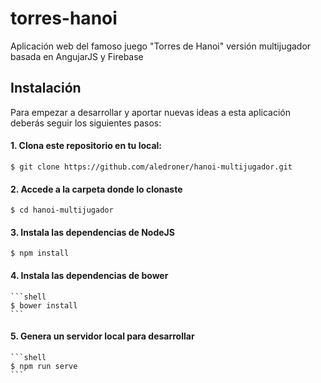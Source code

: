 # torres-hanoi
Aplicación web del famoso juego "Torres de Hanoi" versión multijugador basada en AngujarJS y Firebase

## Instalación

Para empezar a desarrollar y aportar nuevas ideas a esta aplicación deberás seguir los siguientes pasos:

#### 1. Clona este repositorio en tu local:
  ```shell
  $ git clone https://github.com/aledroner/hanoi-multijugador.git
  ```

#### 2. Accede a la carpeta donde lo clonaste
  ```shell
  $ cd hanoi-multijugador
  ```

#### 3. Instala las dependencias de NodeJS
  ```shell
  $ npm install
  ```

#### 4. Instala las dependencias de bower
    ```shell
    $ bower install
    ```

#### 5. Genera un servidor local para desarrollar
    ```shell
    $ npm run serve
    ```
